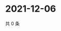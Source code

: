 # 2021-12-06

共 0 条

<!-- BEGIN WEIBO -->
<!-- 最后更新时间 Mon Dec 06 2021 06:08:24 GMT+0800 (China Standard Time) -->

<!-- END WEIBO -->
